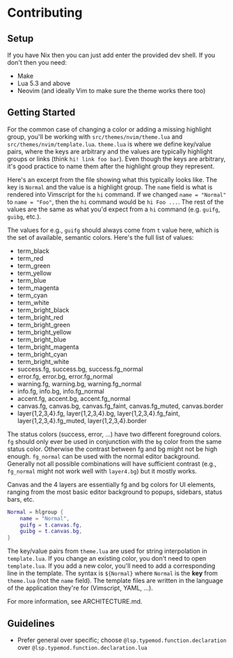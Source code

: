 # Contributing

## Setup

If you have Nix then you can just add enter the provided dev shell. If you don't then you need:

- Make
- Lua 5.3 and above
- Neovim (and ideally Vim to make sure the theme works there too)

## Getting Started

For the common case of changing a color or adding a missing highlight group, you'll be working with `src/themes/nvim/theme.lua` and `src/themes/nvim/template.lua`. `theme.lua` is where we define key/value pairs, where the keys are arbitrary and the values are typically highlight groups or links (think `hi! link foo bar`). Even though the keys are arbitrary, it's good practice to name them after the highlight group they represent.

Here's an excerpt from the file showing what this typically looks like. The key is `Normal` and the value is a highlight group. The `name` field is what is rendered into Vimscript for the `hi` command. If we changed `name = "Normal"` to `name = "Foo"`, then the `hi` command would be `hi Foo ...`. The rest of the values are the same as what you'd expect from a `hi` command (e.g. `guifg`, `guibg`, etc.).

The values for e.g., `guifg` should always come from `t` value here, which is the set of available, semantic colors. Here's the full list of values:

- term_black
- term_red
- term_green
- term_yellow
- term_blue
- term_magenta
- term_cyan
- term_white
- term_bright_black
- term_bright_red
- term_bright_green
- term_bright_yellow
- term_bright_blue
- term_bright_magenta
- term_bright_cyan
- term_bright_white
- success.fg, success.bg, success.fg_normal
- error.fg, error.bg, error.fg_normal
- warning.fg, warning.bg, warning.fg_normal
- info.fg, info.bg, info.fg_normal
- accent.fg, accent.bg, accent.fg_normal
- canvas.fg, canvas.bg, canvas.fg_faint, canvas.fg_muted, canvas.border
- layer{1,2,3,4}.fg, layer{1,2,3,4}.bg, layer{1,2,3,4}.fg_faint, layer{1,2,3,4}.fg_muted, layer{1,2,3,4}.border

The status colors (success, error, ...) have two different foreground colors. `fg` should only ever be used in conjunction with the `bg` color from the same status color. Otherwise the contrast between fg and bg might not be high enough. `fg_normal` can be used with the normal editor background. Generally not all possible combinations will have sufficient contrast (e.g., `fg_normal` might not work well with `layer4.bg`) but it mostly works.

Canvas and the 4 layers are essentially fg and bg colors for UI elements, ranging from the most basic editor background to popups, sidebars, status bars, etc.

```lua
Normal = hlgroup {
	name = "Normal",
	guifg = t.canvas.fg,
	guibg = t.canvas.bg,
}
```

The key/value pairs from `theme.lua` are used for string interpolation in `template.lua`. If you change an existing color, you don't need to open `template.lua`. If you add a new color, you'll need to add a corresponding line in the template. The syntax is `${Normal}` where `Normal` is the **key** from `theme.lua` (not the `name` field). The template files are written in the language of the application they're for (Vimscript, YAML, ...).

For more information, see ARCHITECTURE.md.

## Guidelines

- Prefer general over specific; choose `@lsp.typemod.function.declaration` over `@lsp.typemod.function.declaration.lua`

